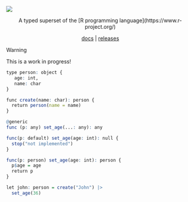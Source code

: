 ![](https://vapour.run/img/vapour.png)

<div style="text-align:center">
  <p>
    A typed superset of the [R programming language](https://www.r-project.org/)
  </p>
  <a href="https://vapour.run">docs</a> | <a href="https://github.com/vapourlang/vapour/releases">releases</a>
</div>

> [!WARNING]  
> This is a work in progress!

```r
type person: object {
   age: int,
   name: char 
}

func create(name: char): person {
  return person(name = name)
}

@generic
func (p: any) set_age(...: any): any

func(p: default) set_age(age: int): null {
  stop("not implemented")
}

func(p: person) set_age(age: int): person {
  p$age = age
  return p
}

let john: person = create("John") |>
  set_age(36)
```
